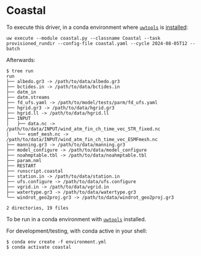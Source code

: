 # Coastal

To execute this driver, in a conda environment where [`uwtools`](https://github.com/ufs-community/uwtools) is [installed](https://uwtools.readthedocs.io/en/stable/sections/user_guide/installation.html):

```
uw execute --module coastal.py --classname Coastal --task provisioned_rundir --config-file coastal.yaml --cycle 2024-08-05T12 --batch
```

Afterwards:

```
$ tree run
run
├── albedo.gr3 -> /path/to/data/albedo.gr3
├── bctides.in -> /path/to/data/bctides.in
├── datm_in
├── datm.streams
├── fd_ufs.yaml -> /path/to/model/tests/parm/fd_ufs.yaml
├── hgrid.gr3 -> /path/to/data/hgrid.gr3
├── hgrid.ll -> /path/to/data/hgrid.ll
├── INPUT
│   ├── data.nc -> /path/to/data/INPUT/wind_atm_fin_ch_time_vec_STR_fixed.nc
│   └── esmf_mesh.nc -> /path/to/data/INPUT/wind_atm_fin_ch_time_vec_ESMFmesh.nc
├── manning.gr3 -> /path/to/data/manning.gr3
├── model_configure -> /path/to/data/model_configure
├── noahmptable.tbl -> /path/to/data/noahmptable.tbl
├── param.nml
├── RESTART
├── runscript.coastal
├── station.in -> /path/to/data/station.in
├── ufs.configure -> /path/to/data/ufs.configure
├── vgrid.in -> /path/to/data/vgrid.in
├── watertype.gr3 -> /path/to/data/watertype.gr3
└── windrot_geo2proj.gr3 -> /path/to/data/windrot_geo2proj.gr3

2 directories, 19 files
```

To be run in a conda environment with [`uwtools`](https://github.com/ufs-community/uwtools) installed.

For development/testing, with conda active in your shell:

```
$ conda env create -f environment.yml
$ conda activate coastal
```
